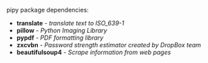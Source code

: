 pipy package dependencies:
- **translate** - _translate text to ISO_639-1_
- **pillow** - _Python Imaging Library_
- **pypdf** - _PDF formatting library_
- **zxcvbn** - _Password strength estimator created by DropBox team_
- **beautifulsoup4** - _Scrape information from web pages_
